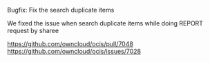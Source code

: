 Bugfix: Fix the search duplicate items

We fixed the issue when search duplicate items while doing REPORT request by sharee


https://github.com/owncloud/ocis/pull/7048
https://github.com/owncloud/ocis/issues/7028
